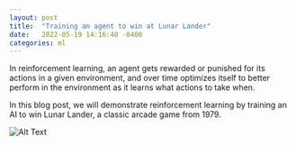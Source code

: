 ```yaml
---
layout: post
title:  "Training an agent to win at Lunar Lander"
date:   2022-05-19 14:16:40 -0400
categories: ml
---
```

In reinforcement learning, an agent gets rewarded or punished for its actions in a given environment, and over
time optimizes itself to better perform in the environment as it learns what actions to take when. 

In this blog post, we will demonstrate reinforcement learning by training an AI to win Lunar Lander, a classic
arcade game from 1979.

![Alt Text](/assets/img/lunar_lander.png)